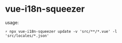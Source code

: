 # vue-i18n-squeezer

usage: 

    ⚡ npx vue-i18n-squeezer update -v 'src/**/*.vue' -l 'src/locales/*.json'

